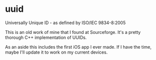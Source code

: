 # uuid
Universally Unique ID - as defined by ISO/IEC 9834-8:2005

This is an old work of mine that I found at Sourceforge. It's a pretty thorough C++ implementation of UUIDs.

As an aside this includes the first iOS app I ever made. If I have the time, maybe I'll update it to work on my current devices.
